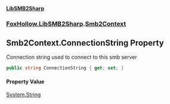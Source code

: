 #### [LibSMB2Sharp](index.md 'index')
### [FoxHollow.LibSMB2Sharp](FoxHollow_LibSMB2Sharp.md 'FoxHollow.LibSMB2Sharp').[Smb2Context](FoxHollow_LibSMB2Sharp_Smb2Context.md 'FoxHollow.LibSMB2Sharp.Smb2Context')
## Smb2Context.ConnectionString Property
Connection string used to connect to this smb server  
```csharp
public string ConnectionString { get; set; }
```
#### Property Value
[System.String](https://docs.microsoft.com/en-us/dotnet/api/System.String 'System.String')
